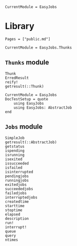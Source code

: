 ```@meta
CurrentModule = EasyJobs
```

# Library

```@contents
Pages = ["public.md"]
```

```@meta
CurrentModule = EasyJobs.Thunks
```

## `Thunks` module

```@docs
Thunk
ErredResult
reify!
getresult(::Thunk)
```

```@meta
CurrentModule = EasyJobs
DocTestSetup = quote
    using EasyJobs
    using EasyJobs: AbstractJob
end
```

## `Jobs` module

```@docs
SimpleJob
getresult(::AbstractJob)
getstatus
ispending
isrunning
isexited
issucceeded
isfailed
isinterrupted
pendingjobs
runningjobs
exitedjobs
succeededjobs
failedjobs
interruptedjobs
createdtime
starttime
stoptime
elapsed
description
run!
interrupt!
queue
query
ntimes
```

